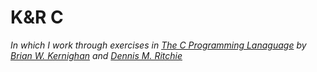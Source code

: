# K&R C
*In which I work through exercises in [The C Programming Lanaguage][1]
by [Brian W. Kernighan][2] and [Dennis M. Ritchie][3]*


<!-- Named Links -->
[1]: https://wikipedia.org/wiki/The_C_Programming_Language
[2]: https://en.wikipedia.org/wiki/Brian_Kernighan
[3]: https://wikipedia.org/wiki/Dennis_Ritchie
